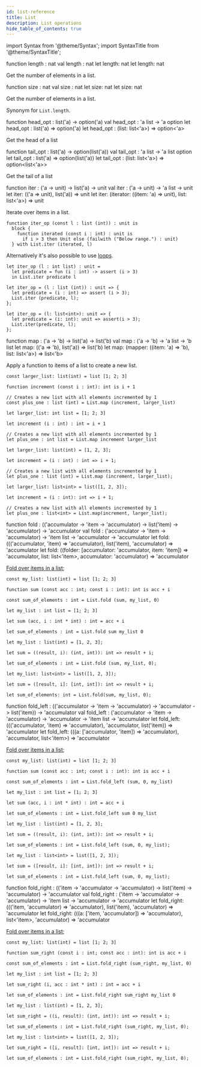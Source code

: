 ```yaml
---
id: list-reference
title: List
description: List operations
hide_table_of_contents: true
---
```


import Syntax from '@theme/Syntax';
import SyntaxTitle from '@theme/SyntaxTitle';

<SyntaxTitle syntax="pascaligo">
function length : nat
</SyntaxTitle>
<SyntaxTitle syntax="cameligo">
val length : nat
</SyntaxTitle>
<SyntaxTitle syntax="reasonligo">
let length: nat
</SyntaxTitle>
<SyntaxTitle syntax="jsligo">
let length: nat
</SyntaxTitle>

Get the number of elements in a list.

<SyntaxTitle syntax="pascaligo">
function size : nat
</SyntaxTitle>
<SyntaxTitle syntax="cameligo">
val size : nat
</SyntaxTitle>
<SyntaxTitle syntax="reasonligo">
let size: nat
</SyntaxTitle>
<SyntaxTitle syntax="jsligo">
let size: nat
</SyntaxTitle>

Get the number of elements in a list.

Synonym for `List.length`.

<SyntaxTitle syntax="pascaligo">
function head_opt : list('a) -> option('a)
</SyntaxTitle>
<SyntaxTitle syntax="cameligo">
val head_opt : 'a list -> 'a option
</SyntaxTitle>
<SyntaxTitle syntax="reasonligo">
let head_opt : list('a) => option('a)
</SyntaxTitle>
<SyntaxTitle syntax="jsligo">
let head_opt : (list: list&lt;'a&gt;) => option&lt;'a&gt;
</SyntaxTitle>

Get the head of a list

<SyntaxTitle syntax="pascaligo">
function tail_opt : list('a) -> option(list('a))
</SyntaxTitle>
<SyntaxTitle syntax="cameligo">
val tail_opt : 'a list -> 'a list option
</SyntaxTitle>
<SyntaxTitle syntax="reasonligo">
let tail_opt : list('a) => option(list('a))
</SyntaxTitle>
<SyntaxTitle syntax="jsligo">
let tail_opt : (list: list&lt;'a&gt;) => option&lt;list&lt;'a&gt;&gt;
</SyntaxTitle>

Get the tail of a list

<SyntaxTitle syntax="pascaligo">
function iter : ('a -> unit) -> list('a) -> unit
</SyntaxTitle>
<SyntaxTitle syntax="cameligo">
val iter : ('a -> unit) -> 'a list -> unit
</SyntaxTitle>
<SyntaxTitle syntax="reasonligo">
let iter: (('a => unit), list('a)) => unit
</SyntaxTitle>
<SyntaxTitle syntax="jsligo">
let iter: (iterator: ((item: 'a) => unit), list: list&lt;'a&gt;) => unit
</SyntaxTitle>

Iterate over items in a list.

<Syntax syntax="pascaligo">

```pascaligo group=lists
function iter_op (const l : list (int)) : unit is
  block {
    function iterated (const i : int) : unit is
      if i > 3 then Unit else (failwith ("Below range.") : unit)
  } with List.iter (iterated, l)
```

Alternatively it's also possible to use [loops](../language-basics/loops.md).

</Syntax>
<Syntax syntax="cameligo">

```cameligo group=lists
let iter_op (l : int list) : unit =
  let predicate = fun (i : int) -> assert (i > 3)
  in List.iter predicate l
```

</Syntax>
<Syntax syntax="reasonligo">

```reasonligo group=lists
let iter_op = (l : list (int)) : unit => {
  let predicate = (i : int) => assert (i > 3);
  List.iter (predicate, l);
};
```

</Syntax>
<Syntax syntax="jsligo">

```jsligo group=lists
let iter_op = (l: list<int>): unit => {
  let predicate = (i: int): unit => assert(i > 3);
  List.iter(predicate, l);
};
```

</Syntax>


<SyntaxTitle syntax="pascaligo">
function map : ('a -> 'b) -> list('a) -> list('b)
</SyntaxTitle>
<SyntaxTitle syntax="cameligo">
val map : ('a -> 'b) -> 'a list -> 'b list
</SyntaxTitle>
<SyntaxTitle syntax="reasonligo">
let map: (('a => 'b), list('a)) => list('b)
</SyntaxTitle>
<SyntaxTitle syntax="jsligo">
let map: (mapper: ((item: 'a) => 'b), list: list&lt;'a&gt;) => list&lt;'b&gt;
</SyntaxTitle>

Apply a function to items of a list to create a new list.

<Syntax syntax="pascaligo">

```pascaligo group=lists
const larger_list: list(int) = list [1; 2; 3]

function increment (const i : int): int is i + 1

// Creates a new list with all elements incremented by 1
const plus_one : list (int) = List.map (increment, larger_list)
```

</Syntax>
<Syntax syntax="cameligo">

```cameligo group=lists
let larger_list: int list = [1; 2; 3]

let increment (i : int) : int = i + 1

// Creates a new list with all elements incremented by 1
let plus_one : int list = List.map increment larger_list
```

</Syntax>
<Syntax syntax="reasonligo">

```reasonligo group=lists
let larger_list: list(int) = [1, 2, 3];

let increment = (i : int) : int => i + 1;

// Creates a new list with all elements incremented by 1
let plus_one : list (int) = List.map (increment, larger_list);
```

</Syntax>
<Syntax syntax="jsligo">

```jsligo group=lists
let larger_list: list<int> = list([1, 2, 3]);

let increment = (i : int): int => i + 1;

// Creates a new list with all elements incremented by 1
let plus_one : list<int> = List.map(increment, larger_list);
```

</Syntax>

<SyntaxTitle syntax="pascaligo">
function fold : (('accumulator -> 'item -> 'accumulator) -> list('item) -> 'accumulator) -> 'accumulator
</SyntaxTitle>
<SyntaxTitle syntax="cameligo">
val fold : ('accumulator -> 'item -> 'accumulator) -> 'item list -> 'accumulator -> 'accumulator
</SyntaxTitle>
<SyntaxTitle syntax="reasonligo">
let fold: ((('accumulator, 'item) => 'accumulator), list('item), 'accumulator) => 'accumulator
</SyntaxTitle>
<SyntaxTitle syntax="jsligo">
let fold: ((folder: [accumulator: &apos;accumulator, item: &apos;item]) => &apos;accumulator, list: list&lt;&apos;item&gt;, accumulator: &apos;accumulator) => &apos;accumulator
</SyntaxTitle>

[Fold over items in a list](../language-basics/sets-lists-tuples.md#folded-operation-over-lists);

<Syntax syntax="pascaligo">

```pascaligo group=lists
const my_list: list(int) = list [1; 2; 3]

function sum (const acc : int; const i : int): int is acc + i

const sum_of_elements : int = List.fold (sum, my_list, 0)
```

</Syntax>
<Syntax syntax="cameligo">

```cameligo group=lists
let my_list : int list = [1; 2; 3]

let sum (acc, i : int * int) : int = acc + i

let sum_of_elements : int = List.fold sum my_list 0
```

</Syntax>
<Syntax syntax="reasonligo">

```reasonligo group=lists
let my_list : list(int) = [1, 2, 3];

let sum = ((result, i): (int, int)): int => result + i;

let sum_of_elements : int = List.fold (sum, my_list, 0);
```

</Syntax>
<Syntax syntax="jsligo">

```jsligo group=lists
let my_list: list<int> = list([1, 2, 3]);

let sum = ([result, i]: [int, int]): int => result + i;

let sum_of_elements: int = List.fold(sum, my_list, 0);
```

</Syntax>
<SyntaxTitle syntax="pascaligo">
function fold_left : (('accumulator -> 'item -> 'accumulator) -> 'accumulator -> list('item)) -> 'accumulator
</SyntaxTitle>
<SyntaxTitle syntax="cameligo">
val fold_left : ('accumulator -> 'item -> 'accumulator) -> 'accumulator -> 'item list -> 'accumulator
</SyntaxTitle>
<SyntaxTitle syntax="reasonligo">
let fold_left: ((('accumulator, 'item) => 'accumulator), 'accumulator, list('item)) => 'accumulator
</SyntaxTitle>
<SyntaxTitle syntax="jsligo">
let fold_left: (((a: [&apos;accumulator, &apos;item]) => &apos;accumulator), &apos;accumulator, list&lt;&apos;item&gt;) => &apos;accumulator
</SyntaxTitle>

[Fold over items in a list](../language-basics/sets-lists-tuples.md#folded-operation-over-lists);

<Syntax syntax="pascaligo">

```pascaligo group=lists
const my_list: list(int) = list [1; 2; 3]

function sum (const acc : int; const i : int): int is acc + i

const sum_of_elements : int = List.fold_left (sum, 0, my_list)
```

</Syntax>
<Syntax syntax="cameligo">

```cameligo group=lists
let my_list : int list = [1; 2; 3]

let sum (acc, i : int * int) : int = acc + i

let sum_of_elements : int = List.fold_left sum 0 my_list
```

</Syntax>
<Syntax syntax="reasonligo">

```reasonligo group=lists
let my_list : list(int) = [1, 2, 3];

let sum = ((result, i): (int, int)): int => result + i;

let sum_of_elements : int = List.fold_left (sum, 0, my_list);
```

</Syntax>
<Syntax syntax="jsligo">

```jsligo group=lists
let my_list : list<int> = list([1, 2, 3]);

let sum = ([result, i]: [int, int]): int => result + i;

let sum_of_elements : int = List.fold_left (sum, 0, my_list);
```

</Syntax>

<SyntaxTitle syntax="pascaligo">
function fold_right : (('item -> 'accumulator -> 'accumulator) -> list('item) -> 'accumulator) -> 'accumulator
</SyntaxTitle>
<SyntaxTitle syntax="cameligo">
val fold_right : ('item -> 'accumulator -> 'accumulator) -> 'item list -> 'accumulator -> 'accumulator
</SyntaxTitle>
<SyntaxTitle syntax="reasonligo">
let fold_right: ((('item, 'accumulator) => 'accumulator), list('item), 'accumulator) => 'accumulator
</SyntaxTitle>
<SyntaxTitle syntax="jsligo">
let fold_right: (((a: [&apos;item, &apos;accumulator]) => &apos;accumulator), list&lt;&apos;item&gt;, &apos;accumulator) => &apos;accumulator
</SyntaxTitle>

[Fold over items in a list](../language-basics/sets-lists-tuples.md#folded-operation-over-lists);

<Syntax syntax="pascaligo">

```pascaligo group=lists
const my_list: list(int) = list [1; 2; 3]

function sum_right (const i : int; const acc : int): int is acc + i

const sum_of_elements : int = List.fold_right (sum_right, my_list, 0)
```

</Syntax>
<Syntax syntax="cameligo">

```cameligo group=lists
let my_list : int list = [1; 2; 3]

let sum_right (i, acc : int * int) : int = acc + i

let sum_of_elements : int = List.fold_right sum_right my_list 0
```

</Syntax>
<Syntax syntax="reasonligo">

```reasonligo group=lists
let my_list : list(int) = [1, 2, 3];

let sum_right = ((i, result): (int, int)): int => result + i;

let sum_of_elements : int = List.fold_right (sum_right, my_list, 0);
```

</Syntax>
<Syntax syntax="jsligo">

```jsligo group=lists
let my_list : list<int> = list([1, 2, 3]);

let sum_right = ([i, result]: [int, int]): int => result + i;

let sum_of_elements : int = List.fold_right (sum_right, my_list, 0);
```

</Syntax>
